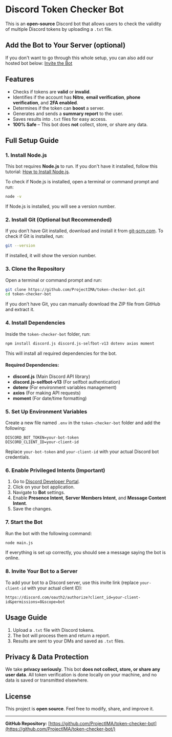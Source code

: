 # Discord Token Checker Bot

This is an **open-source** Discord bot that allows users to check the validity of multiple Discord tokens by uploading a `.txt` file.

## Add the Bot to Your Server (optional)
If you don't want to go through this whole setup, you can also add our hosted bot below:
[Invite the Bot](https://discord.com/oauth2/authorize?client_id=1345469589651325059&permissions=8&integration_type=0&scope=bot)

## Features
- Checks if tokens are **valid** or **invalid**.
- Identifies if the account has **Nitro**, **email verification**, **phone verification**, and **2FA enabled**.
- Determines if the token can **boost** a server.
- Generates and sends a **summary report** to the user.
- Saves results into `.txt` files for easy access.
- **100% Safe** – This bot does **not** collect, store, or share any data.

## Full Setup Guide

### 1. Install Node.js
This bot requires **Node.js** to run. If you don't have it installed, follow this tutorial: [How to Install Node.js](https://www.youtube.com/watch?v=kQabFyl9r9I).

To check if Node.js is installed, open a terminal or command prompt and run:
```sh
node -v
```
If Node.js is installed, you will see a version number.

### 2. Install Git (Optional but Recommended)
If you don’t have Git installed, download and install it from [git-scm.com](https://git-scm.com/downloads).
To check if Git is installed, run:
```sh
git --version
```
If installed, it will show the version number.

### 3. Clone the Repository
Open a terminal or command prompt and run:
```sh
git clone https://github.com/ProjectIMA/token-checker-bot.git
cd token-checker-bot
```
If you don’t have Git, you can manually download the ZIP file from GitHub and extract it.

### 4. Install Dependencies
Inside the `token-checker-bot` folder, run:
```sh
npm install discord.js discord.js-selfbot-v13 dotenv axios moment
```
This will install all required dependencies for the bot.

#### Required Dependencies:
- **discord.js** (Main Discord API library)
- **discord.js-selfbot-v13** (For selfbot authentication)
- **dotenv** (For environment variables management)
- **axios** (For making API requests)
- **moment** (For date/time formatting)

### 5. Set Up Environment Variables
Create a new file named `.env` in the `token-checker-bot` folder and add the following:
```
DISCORD_BOT_TOKEN=your-bot-token
DISCORD_CLIENT_ID=your-client-id
```
Replace `your-bot-token` and `your-client-id` with your actual Discord bot credentials.

### 6. Enable Privileged Intents (Important)
1. Go to [Discord Developer Portal](https://discord.com/developers/applications).
2. Click on your bot application.
3. Navigate to **Bot** settings.
4. Enable **Presence Intent**, **Server Members Intent**, and **Message Content Intent**.
5. Save the changes.

### 7. Start the Bot
Run the bot with the following command:
```sh
node main.js
```
If everything is set up correctly, you should see a message saying the bot is online.

### 8. Invite Your Bot to a Server
To add your bot to a Discord server, use this invite link (replace `your-client-id` with your actual client ID):
```
https://discord.com/oauth2/authorize?client_id=your-client-id&permissions=8&scope=bot
```

## Usage Guide
1. Upload a `.txt` file with Discord tokens.
2. The bot will process them and return a report.
3. Results are sent to your DMs and saved as `.txt` files.

## **Privacy & Data Protection**
We take **privacy seriously**. This bot **does not collect, store, or share any user data**. All token verification is done locally on your machine, and no data is saved or transmitted elsewhere.

## License
This project is **open source**. Feel free to modify, share, and improve it.

---
**GitHub Repository:** [https://github.com/ProjectIMA/token-checker-bot](https://github.com/ProjectIMA/token-checker-bot/)

